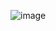 ![image](https://user-images.githubusercontent.com/83021508/153343827-8b532f26-d13b-4558-b2e8-c03c8d44bc49.png)

